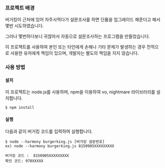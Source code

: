 ### 프로젝트 배경

버거킹이 근처에 있어 자주사먹다가 설문조사를 하면 단품을 업그레이드 해준다고 해서 몇번 시도하였습니다.

그러나 몇번하다보니 귀찮아서 자동으로 설문조사하는 프로그램을 만들었습니다.

이 프로젝트를 사용하여 본인 또는 타인에게 손해나 기타 문제가 발생하는 경우 전적으로 사용한 유저에게 책임이 있으며, 개발자는 별도의 책임을 지지 않습니다.

### 사용 방법

#### 설치

이 프로젝트는 node.js를 사용하며, npm을 이용하여 vo, nightmare 라이브러리를 설치합니다.

	$ npm install

#### 실행

다음과 같이 버거킹 코드를 입력하여 실행합니다.

	$ node --harmony burgerking.js [버거킹 설문번호]
	ex) node --harmony burgerking.js 8150905XXXXXXXXX

	버거킹 코드 :  8150905XXXXXXXXX
	확인 코드: 970XXXXX
